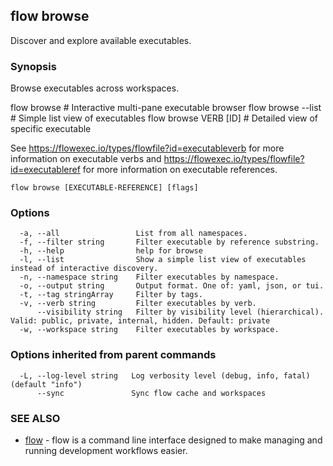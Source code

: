 ## flow browse

Discover and explore available executables.

### Synopsis

Browse executables across workspaces.

  flow browse                # Interactive multi-pane executable browser
  flow browse --list         # Simple list view of executables
  flow browse VERB [ID]      # Detailed view of specific executable

See https://flowexec.io/types/flowfile?id=executableverb for more information on executable verbs and https://flowexec.io/types/flowfile?id=executableref for more information on executable references.

```
flow browse [EXECUTABLE-REFERENCE] [flags]
```

### Options

```
  -a, --all                 List from all namespaces.
  -f, --filter string       Filter executable by reference substring.
  -h, --help                help for browse
  -l, --list                Show a simple list view of executables instead of interactive discovery.
  -n, --namespace string    Filter executables by namespace.
  -o, --output string       Output format. One of: yaml, json, or tui.
  -t, --tag stringArray     Filter by tags.
  -v, --verb string         Filter executables by verb.
      --visibility string   Filter by visibility level (hierarchical). Valid: public, private, internal, hidden. Default: private
  -w, --workspace string    Filter executables by workspace.
```

### Options inherited from parent commands

```
  -L, --log-level string   Log verbosity level (debug, info, fatal) (default "info")
      --sync               Sync flow cache and workspaces
```

### SEE ALSO

* [flow](flow.md)	 - flow is a command line interface designed to make managing and running development workflows easier.

